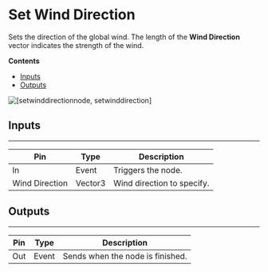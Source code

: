 # Set Wind Direction<a name="set-wind-direction-node"></a>

Sets the direction of the global wind\. The length of the **Wind Direction** vector indicates the strength of the wind\.

**Contents**
+ [Inputs](#set-wind-direction-node-input)
+ [Outputs](#set-wind-direction-node-output)

![\[setwinddirectionnode, setwinddirection\]](http://docs.aws.amazon.com/lumberyard/latest/userguide/images/scriptcanvasnodes/script-canvas-set-wind-direction-node.PNG)

## Inputs<a name="set-wind-direction-node-input"></a>


****  

| Pin | Type | Description | 
| --- | --- | --- | 
| In | Event | Triggers the node\. | 
| Wind Direction | Vector3 | Wind direction to specify\. | 

## Outputs<a name="set-wind-direction-node-output"></a>


****  

| Pin | Type | Description | 
| --- | --- | --- | 
| Out | Event | Sends when the node is finished\. | 